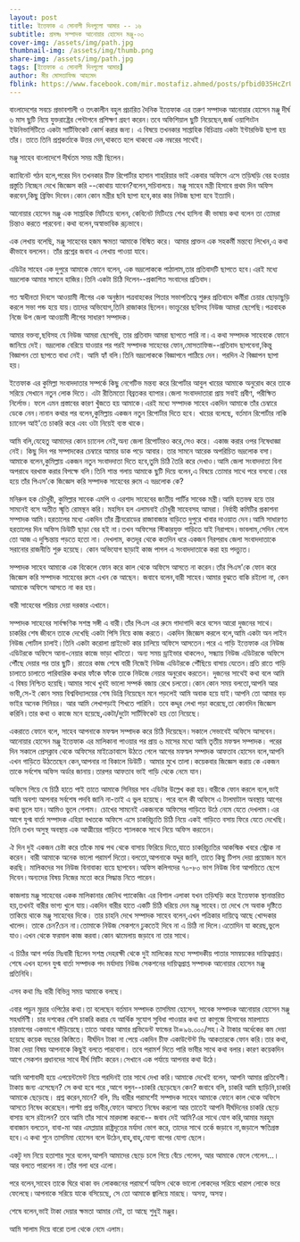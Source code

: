 ```yaml
---
layout: post
title: ইত্তেফাক এ সোনালী দিনগুলো আমার -- ১৬
subtitle: প্রসঙ্গঃ সম্পাদক আনোয়ার হোসেন মঞ্জু-০৩
cover-img: /assets/img/path.jpg
thumbnail-img: /assets/img/thumb.png
share-img: /assets/img/path.jpg
tags: [ইত্তেফাক এ সোনালী দিনগুলো আমার]
author: মীর মোসতাফিজ আহমেদ
fblink: https://www.facebook.com/mir.mostafiz.ahmed/posts/pfbid035HcZrUk12fsXWeuC5J6pzsTKSnp9dJdFNq1GiLHwoMXiyfsrCcytucDVi637C6nYl
---
```

<p>
বাংলাদেশের সবচে প্রভাবশালী ও তৎকালীন বহুল প্রচারিত দৈনিক ইত্তেফাক এর তরুণ সম্পাদক আনোয়ার হোসেন মঞ্জু দীর্ঘ ৬ মাস ছুটি নিয়ে যুক্তরাষ্ট্রের পেন্টাগনে প্রশিক্ষণ গ্রহণ করেন।তবে অফিশিয়াল ছুটি নিয়েছেন,জর্জ ওয়াশিংটন ইউনিভার্সিটিতে একটা সার্টিফিকেট কোর্স করার জন্য। এ বিষয়ে তখনকার সাপ্তাহিক বিচিত্রায় একটা ইন্টারভিউ ছাপা হয় তাঁর। তাতে তিনি প্রশ্নকর্তাকে উত্তর দেন,থাকতে হলে থাকবো এক নম্বরের সাথেই।</p><p>

মঞ্জু সাহেব বাংলাদেশে দীর্ঘতম সময় মন্ত্রী ছিলেন।</p><p>

ক্যাবিনেট গঠন হলে,পরের দিন তখনকার চীফ রিপোর্টার হাসান শাহরিয়ার ভাই একবার অফিসে এসে তড়িঘড়ি বের হওয়ার প্রস্তুতি নিচ্ছেন দেখে জিজ্ঞেস করি --কোথায় যাবেন?বলেন,সচিবালয়ে। মঞ্জু সাহেব মন্ত্রী হিসাবে প্রথম দিন অফিস করবেন,কিছু ব্রিফিং দিবেন।কোন কোন মন্ত্রীর ছবি ছাপা হবে,কার কার নিউজ ছাপা হবে ইত্যাদি।</p><p>

আনোয়ার হোসেন মঞ্জু এক সাপ্তাহিক মিটিংয়ে বলেন, কেবিনেট মিটিংয়ে শেখ হাসিনা কী ভাষায় কথা বলেন তা তোমরা চিন্তাও করতে পারবেনা।কথা বলেন,অস্বাভাবিক রূঢ়ভাবে। </p><p>

এক লেখায় বলেছি, মঞ্জু সাহেবের হজম ক্ষমতা আমাকে বিস্মিত করে। আমার প্রাক্তন এক সহকর্মী মন্তব্যে লিখেন,এ কথা কীভাবে বললেন। তাঁর প্রশ্নের জবাব এ লেখায় পাওয়া যাবে।</p><p>

এডিটর সাহেব এক দুপুরে আমাকে ফোনে বলেন, এক ভদ্রলোককে পাঠালাম,তার প্রতিবাদটি ছাপতে হবে।এরই মধ্যে ভদ্রলোক আমার সামনে হাজির।তিনি একটা চিঠি দিলেন--প্রকাশিত সংবাদের প্রতিবাদ।</p><p>

গত স্বাধীনতা  দিবসে আওয়ামী লীগের এক অনুষ্ঠান পত্রবাহকের পিতার সভাপতিত্বে শুরুর প্রতিবাদে কর্মীরা চেয়ার ছোড়াছুড়ি করলে সভা পন্ড হয়ে যায়।তাদের অভিযোগ,তিনি রাজাকার ছিলেন।ভাংচুরের ছবিসহ নিউজ আমরা ছেপেছি।পত্রবাহক নিজে উপ জেলা আওয়ামী লীগের সাধারণ সম্পাদক। </p><p>

আমার বক্তব্য,ছবিসহ যে নিউজ আমরা ছেপেছি, তার প্রতিবাদ আমরা ছাপতে পারি না।এ কথা সম্পাদক সাহেবকে ফোনে জানিয়ে দেই।
ভদ্রলোক বেরিয়ে যাওয়ার পর পরই সম্পাদক সাহেবের ফোন,মোসতাফিজ--প্রতিবাদ ছাপবেনা,কিন্তু  বিজ্ঞাপন তো ছাপতে বাধা নেই। আমি হ্যাঁ বলি।তিনি ভদ্রলোককে বিজ্ঞাপনে পাঠিয়ে দেন। পরদিন ঐ বিজ্ঞাপন ছাপা হয়। </p><p>


ইত্তেফাক এর কুমিল্লা সংবাদদাতার সম্পর্কে কিছু নেগেটিভ মন্তব্য করে রিপোর্টার আবুল খায়ের আমাকে অনুরোধ করে তাকে সরিয়ে সেখানে নতুন লোক দিতে। এটা রীতিমতো বিব্রতকর ব্যাপার।জেলা সংবাদদাতারা প্রায় সবাই প্রবীণ, পরীক্ষিত নির্লোভ। ফলে এমন প্রস্তাবের কারণ খুঁজতে হয় আমাকে।এরই মধ্যে সম্পাদক সাহেব একদিন আমাকে তাঁর চেম্বারে ডেকে নেন।নানান কথার পর বলেন,কুমিল্লায় একজন নতুন রিপোর্টার দিতে হবে। খায়ের বলেছে, বর্তমান রিপোর্টার নাকি চ্যানেল আই'তে চাকরি করে এবং ওটা নিয়েই ব্যস্ত থাকে। </p><p>

আমি বলি,যেহেতু আমাদের কোন চ্যানেল নেই,অন্য জেলা রিপোর্টারও করে,সেও করে। একাজ করার ওপর  নিষেধাজ্ঞা নেই।
কিছু দিন পর সম্পাদকের চেম্বারে আমার ডাক পড়ে আবার। তার সামনে আরেক অপরিচিত ভদ্রলোক বসা।আমাকে বলেন,কুমিল্লায় একজন নতুন সংবাদদাতা দিতে হবে,তুমি চিঠি তৈরি করে দেখাও।আমি জেলা সংবাদদাতা বিনা অপরাধে বরখাস্ত করার বিপক্ষে বলি।তিনি শান্ত গলায় আমাকে ছুটি দিয়ে বলেন,এ বিষয়ে তোমার সাথে পরে বসবো।বের হয়ে তাঁর পিএস'কে জিজ্ঞেস করি সম্পাদক সাহেবের রুমে এ ভদ্রলোক কে?</p><p>

মনিরুল হক চৌধুরী, কুমিল্লার সাবেক এমপি ও এরশাদ সাহেবের জাতীয় পার্টির সাবেক মন্ত্রী।আমি হতভম্ব হয়ে তার সামনেই বসে অতীত স্মৃতি রোমন্থন করি। মহসিন হল এলামনাই চৌধুরী সাহেবসহ আমরা। নির্বাহী কমিটির প্রকাশনা সম্পাদক আমি।হরতালের মধ্যে একদিন  তাঁর গ্রীনরোডের রাজাবাজার বাড়িতে দুপুরে খাবার দাওয়াত দেন।আমি সাধারণত হরতালের দিন অফিস ডিউটি ছাড়া বের হই না।তখন অফিসের স্টিকারযুক্ত গাড়িতে যাই নিরাপদে।ভাবলাম,সেদিন গেলে তো আজ এ দুশ্চিন্তায় পড়তে হতো না।
দেখলাম, কতদূর থেকে কতদিন ধরে একজন নিরপরাধ জেলা সংবাদদাতাকে সরানোর রাজনীতি শুরু হয়েছে। কোন অভিযোগ ছাড়াই কাজ পাগল এ সংবাদদাতাকে করা হয় পদচ্যুত। </p><p>


সম্পাদক সাহেব আমাকে এক বিকেলে ফোন করে  কাল থেকে অফিসে আসতে না করেন।তাঁর পিএস'কে ফোন করে জিজ্ঞেস করি সম্পাদক সাহেবের রুমে এখন কে আছেন। জবাবে বলেন,বারী সাহেব।আমার বুঝতে বাকি রইলো না, কেন আমাকে অফিসে আসতে না কর হয়।
</p><p>

বারী সাহেবের পরিচয় দেয়া দরকার এখানে। </p><p>

সম্পাদক সাহেবের সার্বক্ষণিক সশস্ত্র সঙ্গী এ বারী।তাঁর পিএস এর রুমে গাদাগাদি করে বসেন আরো দুজনের সাথে।চাকরির শেষ জীবনে তাকে দেখেছি একটা পিসি নিয়ে কাজ করতে। একদিন জিজ্ঞেস করলে বলে,আমি একটা অন লাইন নিউজ পোর্টাল চালাই।তিনি একটা করোলা প্রাইভেট কার চালিয়ে অফিসে আসতেন।পরে এ গাড়ি ইত্তেফাক এর  নিউজ এডিটরকে অফিসে আনা-নেয়ার কাজে ভাড়া খাটতো। অন্য সময় ড্রাইভার থাকলেও, সন্ধ্যায় নিউজ এডিটরকে অফিসে পৌঁছে দেয়ার পর তার ছুটি। রাতের কাজ শেষে বারী নিজেই নিউজ এডিটরকে  পৌঁছিয়ে বাসায় যেতেন।প্রতি রাতে গাড়ি চালাতে চালাতে পারিবারিক কথার ফাঁকে ফাঁকে তাকে নিউজে নেয়ার অনুরোধ করতেন। দুজনের সাথেই কথা বলে আমি এ বিষয় নিশ্চিত হয়েছি।আমার সাথে খুবই ভালো সম্পর্ক বজায় রেখে চলতো।কোন কোন সময় বলতো,আপনি আর ভাবী,সে-ই কোন সময় বিশ্ববিদ্যালয়ের শেষ ডিগ্রি নিয়েছেন মনে পড়লেই আমি অবাক হয়ে যাই।আপনি তো আমার বড় ভাইর অনেক সিনিয়র। আর আমি লেখাপড়াই শিখতে পারিনি। তবে কদ্দূর লেখা পড়া করেছে,তা কোনদিন জিজ্ঞেস করিনি।তার কথা ও কাজে মনে হয়েছে,একটা/দুটো সার্টিফিকেট হয় তো নিয়েছে। </p><p>

একরাতে ফোনে বলে, সাহেব আপনাকে মফস্বল সম্পাদক করে চিঠি দিয়েছেন।সকালে সেভাবেই অফিসে আসবেন। আনোয়ার হোসেন মঞ্জু ইত্তেফাক এর মালিকানা পাওয়ার পর প্রায় ৬ মাসের মধ্যে আমি তৃতীয় মফস্বল সম্পাদক। পরের দিন সকালে প্রেসক্লাব থেকে অফিসের মাইক্রোবাসে উঠতে গেলে আগের মফস্বল সম্পাদক আফতাব হোসেন বলে,আপনি এখন গাড়িতে উঠতেছেন কেন,আপনার না বিকালে ডিউটি। আমার মুখে তালা।কয়েকবার জিজ্ঞেস করায় কে একজন তাকে সর্বশেষ অফিস অর্ডার জানায়।তারপর আফতাব ভাই গাড়ি থেকে নেমে যান। </p><p>

অফিসে গিয়ে যে চিঠি হাতে পাই তাতে আমাকে সিনিয়র সাব এডিটর উল্লেখ করা হয়।বারীকে ফোন করলে বলে,ভাই আমি অবশ্য আপনার সর্বশেষ পদবি জানি না-তাই এ ভুল হয়েছে। পরে বলে কী অফিসে  এ টালমাটাল অবস্থায় আগের কথা ভুলে যান।আমিও ভুলে গেলাম। চোখের সামনেই একজনকে অফিসের গাড়িতে উঠে নেমে যেতে দেখলাম।এর আগে যুগ্ম বার্তা সম্পাদক এহিয়া বখতকে অফিসে এসে চাকরিচ্যুতি চিঠি নিয়ে একই গাড়িতে বসায় ফিরে যেতে দেখেছি।তিনি তখন অসুস্থ অবস্থায় এক আত্মীয়ের গাড়িতে শ্যালককে সাথে নিয়ে অফিস করতেন। </p><p>

ঐ দিন দুই একজন চেষ্টা করে তাঁকে মাঝ পথ থেকে বাসায় ফিরিয়ে দিতে,যাতে চাকরিচ্যুতির আকস্মিক খবরে স্ট্রোক না করেন।
বারী আমাকে অনেক ভালো পরামর্শ দিতো।বলতো,আপনাকে যদ্দুর জানি, তাতে কিছু টিপস দেয়া প্রয়োজন মনে করছি। মালিকদের সব নিউজ বিনাবাক্য ব্যয়ে ছাপবেন।অফিস কলিগদের ৭০-৮০ ভাগ নিউজ বিনা আপত্তিতে ছেপে দিবেন।অন্যদের বিষয় নিজের মতো করে সিদ্ধান্ত নিতে পারেন। </p><p>

কাজলায় মঞ্জু সাহেবের একক মালিকানার জেনিথ প্যাকেজিং এর বিশাল  এলাকা যখন তড়িঘড়ি করে ইত্তেফাক স্থানান্তরিত হয়,তখনই বারীর ভাগ্য খুলে যায়।একদিন বারীর হাতে একটি চিঠি ধরিয়ে দেন মঞ্জু সাহেব।তা দেখে সে অবাক দৃষ্টিতে তাকিয়ে থাকে মঞ্জু সাহেবের দিকে। তার চাহনি দেখে সম্পাদক সাহেব বলেন,এখন পত্রিকার দায়িত্বে আছে খোন্দকার খালেদ। তাকে চেন?চেন না।তোমাকে নিউজ সেকশনে ঢুকতেই দিবে না এ চিঠি না দিলে।এতোদিন যা করেছ,ভুলে যাও।এখন থেকে ফরমাল কাজ করবা।কোন ঝামেলায় জড়াবে না তার সাথে। </p><p>

এ চিঠির আগ পর্যন্ত মিঃবারী ছিলেন সশস্ত্র দেহরক্ষী থেকে দুই মালিকের মধ্যে সম্পাদকীয় পাতার সমন্বয়কের দায়িত্বপ্রাপ্ত। শেষে এখন হলেন যুগ্ম বার্তা সম্পাদক পদ মর্যাদায় নিউজ সেকশনের দায়িত্বপ্রাপ্ত সম্পাদক আনোয়ার হোসেন মঞ্জু প্রতিনিধি। </p><p>

এসব কথা মিঃ বারী বিভিন্ন সময় আমাকে বলছে। </p><p>


এবার পড়ুন মুদ্রার ওপিঠের কথা।তা বলেছেন
বর্তমান সম্পাদক তাসমিমা হোসেন, সাবেক সম্পাদক আনোয়ার হোসেন মঞ্জু সহধর্মিণী।
চার দশকের বেশি চাকরি করার যে আর্থিক সুযোগ সুবিধা পাওয়ার কথা তা কাগুজে হিসাবের মারপ্যাচে চারভাগের একভাগে দাঁড়িয়েছে।তাতে আবার আমার প্রভিডেন্ট ফান্ডের টা=৯৬.০০০/সহ।ঐ টাকার অর্ধেকের কম দেয়া হয়েছে কয়েক বছরের কিস্তিতে। দীর্ঘদিন টাকা না পেয়ে একদিন চীফ একাউন্টেন্ট মিঃ আকতারকে ফোন করি।তার কথা, টাকা দেয়া বিষয় আপনাকে কিছুই বলতে পারবোনা। তবে পরামর্শ দিতে পারি ভাবীর সাথে কথা বলার।কারণ কয়েকদিন আগে সেকশন প্রধানদের সাথে দীর্ঘ মিটিং করেন।সেখানে এক পর্যায়ে আপনার কথা উঠে। </p><p>

আমি আশাবাদী হয়ে এপয়েন্টমেন্ট নিয়ে পরদিনই  তার সাথে দেখা করি।আমাকে দেখেই বলেন, আপনি আমার প্রতিবেশী।টাকায় জন্য এসেছেন? সে কথা হবে পরে ,আগে বলুন--চাকরি ছেড়েছেন কেন? জবাবে বলি, চাকরি আমি ছাড়িনি,চাকরি আমাকে ছেড়েছে। প্রশ্ন করেন,মানে? বলি, মিঃ বারীর পরামর্শেই সম্পাদক সাহেব আমাকে ফোনে কাল থেকে অফিসে আসতে নিষেধ করেছেন।পাল্টা প্রশ্ন ভাবীর,ফোনে আসতে নিষেধ করলো আর তাতেই আপনি দীর্ঘদিনের চাকরি ছেড়ে বাসায় বসে রইলেন? তবে আমি তাঁর সাথে মারদাঙ্গা করবো-- জবাব দেই আমি?এর সাথে যোগ করি,আমার মরহুম বাবাজান বলতেন,
বাবা-মা আর এমপ্লয়ার রাষ্ট্রদূতের মর্যাদা ভোগ করে, তাদের সাথে তর্কে জড়াবে না,জড়ালে ক্ষতিগ্রস্ত হবে।এ কথা শুনে তাসমিমা হোসেন বলে উঠেন,বাহ্,বাহ্,যোগ্য বাপের যোগ্য  ছেলে। </p><p>

একটু দম নিয়ে হতাশার সুরে বলেন,আপনি আমাদের ছেড়ে চলে গিয়ে বেঁচে গেলেন, আর আমাকে ফেলে গেলেন...। আর বলতে পারলেন না।তাঁর গলা ধরে এলো। </p><p>

পরে বলেন,সাহেব তাকে ঘিরে থাকা বদ লোকজনের পরামর্শে অফিস থেকে ভালো লোকদের সরিয়ে খারাপ লোকে ভরে ফেলেছে।আপনাকে সরিয়ে যাকে বসিয়েছে, সে তো আমাকে  জ্বালিয়ে মারছে। অসহ্য, অসহ্য। </p><p>

শেষে বলেন,ভাই টাকা দেয়ার ক্ষমতা আমার নেই, তা আছে শুধুই মঞ্জুর। </p><p>

আমি সালাম দিয়ে বারো তলা থেকে নেমে এলাম।
</p><p>

